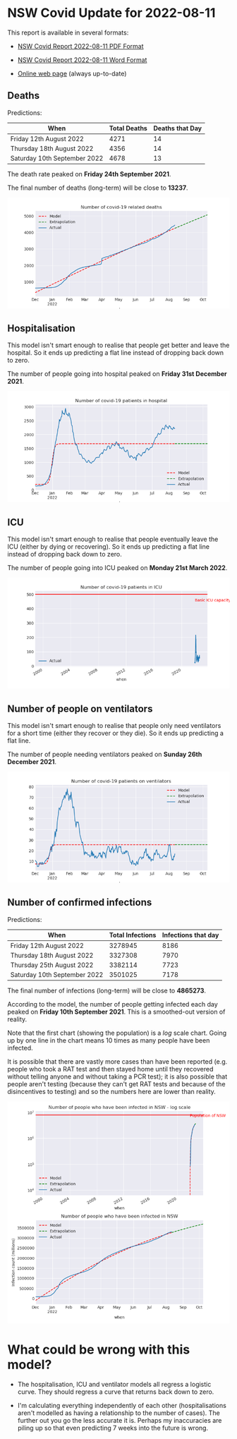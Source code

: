 # NSW Covid Update for 2022-08-11

This report is available in several formats:

- [NSW Covid Report 2022-08-11 PDF Format](https://github.com/solresol/yet-another-pandemic-prediction/raw/main/output/2022-08-11/nsw-covid-report-2022-08-11.pdf)

- [NSW Covid Report 2022-08-11 Word Format](https://github.com/solresol/yet-another-pandemic-prediction/raw/main/output/2022-08-11/nsw-covid-report-2022-08-11.docx)

- [Online web page](https://github.com/solresol/yet-another-pandemic-prediction/tree/main/output/README.md) (always up-to-date)

## Deaths

Predictions:

| When | Total Deaths | Deaths that Day |
| ---- | ------------ | --------------- |
| Friday 12th August 2022 | 4271 | 14 |
| Thursday 18th August 2022 | 4356 | 14 |
| Saturday 10th September 2022 | 4678 | 13 |

The death rate peaked on **Friday 24th September 2021**.

The final number of deaths (long-term) will
be close to **13237**.

![](2022-08-11/deaths.png)



## Hospitalisation

This model isn't smart enough to realise that people get better and leave the hospital.
So it ends up predicting a flat line instead of dropping back down to zero.

The number of people going into hospital peaked on **Friday 31st December 2021**.

![](2022-08-11/hospitalisation.png)

## ICU

This model isn't smart enough to realise that people eventually leave the ICU
(either by dying or recovering).
So it ends up predicting a flat line instead of dropping back down to zero.

The number of people going into ICU peaked on **Monday 21st March 2022**.

![](2022-08-11/icu.png)

## Number of people on ventilators

This model isn't smart enough to realise that people only need ventilators for
a short time (either they recover or they die). So it ends up predicting a flat line.

The number of people needing ventilators peaked on **Sunday 26th December 2021**.

![](2022-08-11/ventilators.png)

## Number of confirmed infections

Predictions:

| When | Total Infections | Infections that day |
| ---- | ------------ | --------------- |
| Friday 12th August 2022 | 3278945 | 8186 |
| Thursday 18th August 2022 | 3327308 | 7970 |
| Thursday 25th August 2022 | 3382114 | 7723 |
| Saturday 10th September 2022 | 3501025 | 7178 |

The final number of infections (long-term) will
be close to **4865273**.


According to the model, the number of people getting infected each day peaked on **Friday 10th September 2021**. This is a smoothed-out version of reality.

Note that the first chart (showing the population) is a *log* scale chart. Going up by one line in the chart means 10 times as many people have been infected. 

It is possible that there are vastly more cases than have been
reported (e.g. people who took a RAT test and then stayed home until
they recovered without telling anyone and without taking a PCR test);
it is also possible that people aren't testing (because they can't get
RAT tests and because of the disincentives to testing) and so the
numbers here are lower than reality.


![](2022-08-11/infection.png)



# What could be wrong with this model?

- The hospitalisation, ICU and ventilator models all regress a logistic curve. They
should regress a curve that returns back down to zero.

- I'm calculating everything independently of each other (hospitalisations aren't modelled as having a relationship to the number of cases). The further out you go the less accurate it is. Perhaps my inaccuracies are piling up so that even predicting 7 weeks into the future is wrong.

